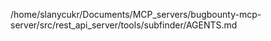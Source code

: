 /home/slanycukr/Documents/MCP_servers/bugbounty-mcp-server/src/rest_api_server/tools/subfinder/AGENTS.md